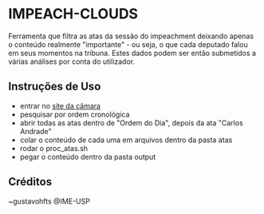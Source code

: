 # IMPEACH-CLOUDS
Ferramenta que filtra as atas da sessão do impeachment deixando apenas o conteúdo realmente "importante" - ou seja, o que cada deputado falou em seus momentos na tribuna. Estes dados podem ser então submetidos a várias análises por conta do utilizador.

## Instruções de Uso
- entrar no [site da câmara](http://www.camara.gov.br/internet/sitaqweb/DiscursoDireto.asp?nuSessao=091.2.55.O&listaOrdem=1&btnPesq=Pesquisar)
- pesquisar por ordem cronológica
- abrir todas as atas dentro de "Ordem do Dia", depois da ata "Carlos Andrade"
- colar o conteúdo de cada uma em arquivos dentro da pasta atas
- rodar o proc_atas.sh
- pegar o conteúdo dentro da pasta output

## Créditos
~gustavohfts @IME-USP
